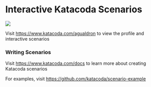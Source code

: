 # Interactive Katacoda Scenarios

[![](http://shields.katacoda.com/katacoda/agualdron/count.svg)](https://www.katacoda.com/agualdron "Get your profile on Katacoda.com")

Visit https://www.katacoda.com/agualdron to view the profile and interactive scenarios

### Writing Scenarios
Visit https://www.katacoda.com/docs to learn more about creating Katacoda scenarios

For examples, visit https://github.com/katacoda/scenario-example
